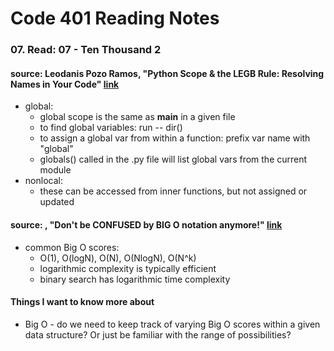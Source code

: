 # Code 401 Reading Notes 
### 07. Read: 07 -  Ten Thousand 2

####  source: Leodanis Pozo Ramos, "Python Scope & the LEGB Rule: Resolving Names in Your Code" [link](https://realpython.com/python-scope-legb-rule/)
  - global: 
    - global scope is the same as __main__ in a given file 
    - to find global variables: run -- dir()
    - to assign a global var from within a function: prefix var name with "global" 
    - globals() called in the .py file will list global vars from the current module 
  - nonlocal: 
    - these can be accessed from inner functions, but not assigned or updated 

#### source: , "Don't be CONFUSED by BIG O notation anymore!" [link](https://www.youtube.com/watch?v=5Uqawfl0VHQ)
  - common Big O scores: 
    - O(1), O(logN), O(N), O(NlogN), O(N^k)
    - logarithmic complexity is typically efficient
    - binary search has logarithmic time complexity 

#### Things I want to know more about 
- Big O - do we need to keep track of varying Big O scores within a given data structure? Or just be familiar with the range of possibilities? 